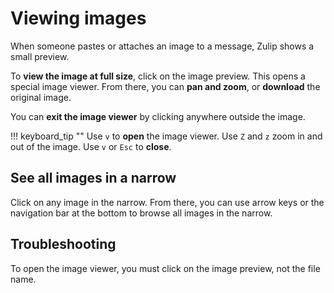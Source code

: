 # Viewing images

When someone pastes or attaches an image to a message, Zulip shows a small
preview.

To **view the image at full size**, click on the image preview. This opens a
special image viewer. From there, you can **pan and zoom**, or **download**
the original image.

You can **exit the image viewer** by clicking anywhere outside the image.

!!! keyboard_tip ""
    Use `v` to **open** the image viewer. Use `Z` and `z`
    zoom in and out of the image. Use `v` or `Esc` to **close**.

## See all images in a narrow

Click on any image in the narrow. From there, you can use arrow keys or the
navigation bar at the bottom to browse all images in the narrow.

## Troubleshooting

To open the image viewer, you must click on the image preview, not the file name.
